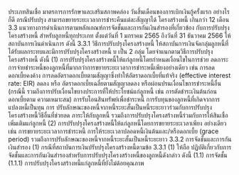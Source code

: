 ประเภทสินเชื่อ
มาตรการการรักษาและเสริมสภาพคล่อง
วันสิ้นเดือนของการเบิกเงินกู้ครั้งแรก อย่างไรก็ดี กรณีปรับปรุง
สามารถขยายระยะเวลาการชำระคืนแต่ละสัญญาได้
โครงสร้างหนี้
เกินกว่า 12 เดือน
3.3 แนวทางการดำเนินการตามหลักเกณฑ์การจัดชั้นและการกันเงินสํารองที่เกี่ยวข้อง
กับการปรับปรุงโครงสร้างหนี้ สำหรับลูกหนี้ทุกประเภท ตั้งแต่วันที่ 1 มกราคม 2565 ถึงวันที่ 31 ธันวาคม
2566 ให้สถาบันการเงินดำเนินการ ดังนี้
3.3.1 วิธีการปรับปรุงโครงสร้างหนี้
ให้สถาบันการเงินจัดกลุ่มลูกหนี้ที่ได้รับผลกระทบและมีการปรับปรุงโครงสร้างหนี้
บ
เป็น 2 กลุ่ม โดยจําแนกตามวิธีการปรับปรุงโครงสร้างหนี้ ดังนี้
(1) การปรับปรุงโครงสร้างหนี้ให้แก่ลูกหนี้โดยกำหนดเงื่อนไขในการช่วย
ลดภาระการจ่ายชำระหนี้ของลูกหนี้ที่มากกว่าการขยายระยะเวลาการชำระหนี้เพียงอย่างเดียว เช่น
การลดดอกเบี้ยคงค้าง การลดอัตราดอกเบี้ยตามสัญญาซึ่งทำให้อัตราดอกเบี้ยที่แท้จริง (effective interest
rate: EIR) ลดลง หรือ อัตราดอกเบี้ยเฉลี่ยตามสัญญาลดลง หรือผ่อนปรนเงื่อนไขการชำระหนี้อื่น (กรณีนี้
รวมถึงการปรับเงื่อนไขบางประการที่ให้ประโยชน์แก่ลูกหนี้ เช่น การตัดชำระเงินต้นก่อนดอกเบี้ยตาม
ความเหมาะสม) การรับโอนสินทรัพย์เพื่อชำระหนี้ การรับทุนของลูกหนี้ที่เกิดจากการแปลงหนี้เป็นทุน การ
ปรับลักษณะของหนี้จากหนี้ระยะสั้นเป็นหนี้ระยะยาวร่วมกับการปรับปรุงโครงสร้างหนี้วิธีอื่นที่ช่วยลด
ภาระให้กับลูกหนี้ รวมถึงการปรับปรุงโครงสร้างหนี้ร่วมกับการให้สินเชื่อเพิ่มเติมแก่ลูกหนี้
(2) การปรับปรุงโครงสร้างหนี้ให้แก่ลูกหนี้โดยการขยายระยะเวลาเพียง
อย่างเดียว เช่น การขยายระยะเวลาการชำระหนี้ การให้ระยะเวลาปลอดหนี้เงินต้นและ/หรือดอกเบี้ย
(grace period) รวมถึงการปรับลักษณะของหนี้จากหนี้ระยะสั้นเป็นหนี้ระยะยาว
3.3.2 การจัดชั้นและการกันเงินสํารอง
(1) กรณีที่สถาบันการเงินปรับปรุงโครงสร้างหนี้ตามข้อ 3.3.1 (1) ให้ถือ
ปฏิบัติเกี่ยวกับการจัดชั้นและการกันเงินสำรองสำหรับการปรับปรุงโครงสร้างหนี้ของลูกหนี้ดังกล่าว ดังนี้
(1.1) การจัดชั้น
(1.1.1) การปรับปรุงโครงสร้างหนี้แก่ลูกหนี้ที่ยังไม่ด้อยคุณภาพ
